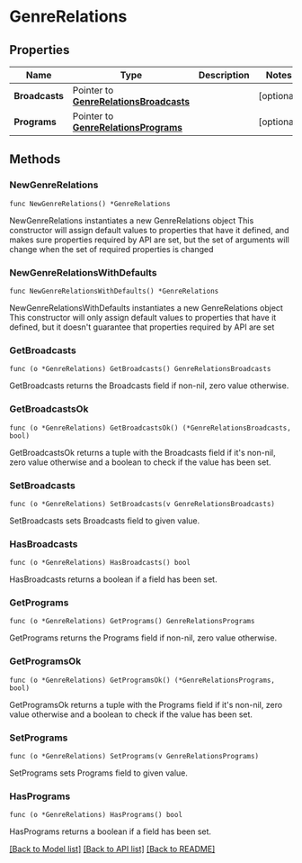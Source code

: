 # GenreRelations

## Properties

Name | Type | Description | Notes
------------ | ------------- | ------------- | -------------
**Broadcasts** | Pointer to [**GenreRelationsBroadcasts**](GenreRelationsBroadcasts.md) |  | [optional] 
**Programs** | Pointer to [**GenreRelationsPrograms**](GenreRelationsPrograms.md) |  | [optional] 

## Methods

### NewGenreRelations

`func NewGenreRelations() *GenreRelations`

NewGenreRelations instantiates a new GenreRelations object
This constructor will assign default values to properties that have it defined,
and makes sure properties required by API are set, but the set of arguments
will change when the set of required properties is changed

### NewGenreRelationsWithDefaults

`func NewGenreRelationsWithDefaults() *GenreRelations`

NewGenreRelationsWithDefaults instantiates a new GenreRelations object
This constructor will only assign default values to properties that have it defined,
but it doesn't guarantee that properties required by API are set

### GetBroadcasts

`func (o *GenreRelations) GetBroadcasts() GenreRelationsBroadcasts`

GetBroadcasts returns the Broadcasts field if non-nil, zero value otherwise.

### GetBroadcastsOk

`func (o *GenreRelations) GetBroadcastsOk() (*GenreRelationsBroadcasts, bool)`

GetBroadcastsOk returns a tuple with the Broadcasts field if it's non-nil, zero value otherwise
and a boolean to check if the value has been set.

### SetBroadcasts

`func (o *GenreRelations) SetBroadcasts(v GenreRelationsBroadcasts)`

SetBroadcasts sets Broadcasts field to given value.

### HasBroadcasts

`func (o *GenreRelations) HasBroadcasts() bool`

HasBroadcasts returns a boolean if a field has been set.

### GetPrograms

`func (o *GenreRelations) GetPrograms() GenreRelationsPrograms`

GetPrograms returns the Programs field if non-nil, zero value otherwise.

### GetProgramsOk

`func (o *GenreRelations) GetProgramsOk() (*GenreRelationsPrograms, bool)`

GetProgramsOk returns a tuple with the Programs field if it's non-nil, zero value otherwise
and a boolean to check if the value has been set.

### SetPrograms

`func (o *GenreRelations) SetPrograms(v GenreRelationsPrograms)`

SetPrograms sets Programs field to given value.

### HasPrograms

`func (o *GenreRelations) HasPrograms() bool`

HasPrograms returns a boolean if a field has been set.


[[Back to Model list]](../README.md#documentation-for-models) [[Back to API list]](../README.md#documentation-for-api-endpoints) [[Back to README]](../README.md)


